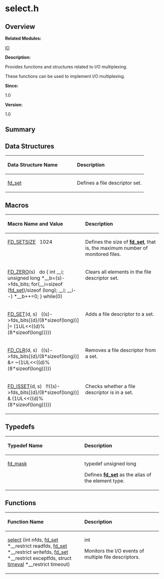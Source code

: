 # select.h<a name="ZH-CN_TOPIC_0000001055069410"></a>

## **Overview**<a name="section95414566084832"></a>

**Related Modules:**

[IO](IO.md)

**Description:**

Provides functions and structures related to I/O multiplexing. 

These functions can be used to implement I/O multiplexing.

**Since:**

1.0

**Version:**

1.0

## **Summary**<a name="section811891486084832"></a>

## Data Structures<a name="nested-classes"></a>

<a name="table1545254613084832"></a>
<table><thead align="left"><tr id="row1649408500084832"><th class="cellrowborder" valign="top" width="50%" id="mcps1.1.3.1.1"><p id="p2014026377084832"><a name="p2014026377084832"></a><a name="p2014026377084832"></a>Data Structure Name</p>
</th>
<th class="cellrowborder" valign="top" width="50%" id="mcps1.1.3.1.2"><p id="p1253704069084832"><a name="p1253704069084832"></a><a name="p1253704069084832"></a>Description</p>
</th>
</tr>
</thead>
<tbody><tr id="row492029554084832"><td class="cellrowborder" valign="top" width="50%" headers="mcps1.1.3.1.1 "><p id="p1643407967084832"><a name="p1643407967084832"></a><a name="p1643407967084832"></a><a href="fd_set.md">fd_set</a></p>
</td>
<td class="cellrowborder" valign="top" width="50%" headers="mcps1.1.3.1.2 "><p id="p1715559974084832"><a name="p1715559974084832"></a><a name="p1715559974084832"></a>Defines a file descriptor set. </p>
</td>
</tr>
</tbody>
</table>

## Macros<a name="define-members"></a>

<a name="table1978641703084832"></a>
<table><thead align="left"><tr id="row921533866084832"><th class="cellrowborder" valign="top" width="50%" id="mcps1.1.3.1.1"><p id="p701959697084832"><a name="p701959697084832"></a><a name="p701959697084832"></a>Macro Name and Value</p>
</th>
<th class="cellrowborder" valign="top" width="50%" id="mcps1.1.3.1.2"><p id="p1731968878084832"><a name="p1731968878084832"></a><a name="p1731968878084832"></a>Description</p>
</th>
</tr>
</thead>
<tbody><tr id="row1108902339084832"><td class="cellrowborder" valign="top" width="50%" headers="mcps1.1.3.1.1 "><p id="p1650812497084832"><a name="p1650812497084832"></a><a name="p1650812497084832"></a><a href="IO.md#ga86c5dbf5a99358e288f573d6a1e0873f">FD_SETSIZE</a>&nbsp;&nbsp;&nbsp;1024</p>
</td>
<td class="cellrowborder" valign="top" width="50%" headers="mcps1.1.3.1.2 "><p id="p1139773375084832"><a name="p1139773375084832"></a><a name="p1139773375084832"></a>Defines the size of <strong id="b1362503161084832"><a name="b1362503161084832"></a><a name="b1362503161084832"></a><a href="fd_set.md">fd_set</a></strong>, that is, the maximum number of monitored files. </p>
</td>
</tr>
<tr id="row861560833084832"><td class="cellrowborder" valign="top" width="50%" headers="mcps1.1.3.1.1 "><p id="p1661715575084832"><a name="p1661715575084832"></a><a name="p1661715575084832"></a><a href="IO.md#ga92ab86a10f942411365b9078833559f0">FD_ZERO</a>(s)&nbsp;&nbsp;&nbsp;do { int __i; unsigned long *__b=(s)-&gt;fds_bits; for(__i=sizeof (<a href="fd_set.md">fd_set</a>)/sizeof (long); __i; __i--) *__b++=0; } while(0)</p>
</td>
<td class="cellrowborder" valign="top" width="50%" headers="mcps1.1.3.1.2 "><p id="p80140664084832"><a name="p80140664084832"></a><a name="p80140664084832"></a>Clears all elements in the file descriptor set. </p>
</td>
</tr>
<tr id="row416051624084832"><td class="cellrowborder" valign="top" width="50%" headers="mcps1.1.3.1.1 "><p id="p1156997731084832"><a name="p1156997731084832"></a><a name="p1156997731084832"></a><a href="IO.md#gaa7701be461ce602ff7043cbd898a0c53">FD_SET</a>(d, s)&nbsp;&nbsp;&nbsp;((s)-&gt;fds_bits[(d)/(8*sizeof(long))] |= (1UL&lt;&lt;((d)%(8*sizeof(long)))))</p>
</td>
<td class="cellrowborder" valign="top" width="50%" headers="mcps1.1.3.1.2 "><p id="p1257310763084832"><a name="p1257310763084832"></a><a name="p1257310763084832"></a>Adds a file descriptor to a set. </p>
</td>
</tr>
<tr id="row1677640319084832"><td class="cellrowborder" valign="top" width="50%" headers="mcps1.1.3.1.1 "><p id="p1913874416084832"><a name="p1913874416084832"></a><a name="p1913874416084832"></a><a href="IO.md#ga60efc4a969e971f91b7a73bcace62e58">FD_CLR</a>(d, s)&nbsp;&nbsp;&nbsp;((s)-&gt;fds_bits[(d)/(8*sizeof(long))] &amp;= ~(1UL&lt;&lt;((d)%(8*sizeof(long)))))</p>
</td>
<td class="cellrowborder" valign="top" width="50%" headers="mcps1.1.3.1.2 "><p id="p1222205870084832"><a name="p1222205870084832"></a><a name="p1222205870084832"></a>Removes a file descriptor from a set. </p>
</td>
</tr>
<tr id="row1110544797084832"><td class="cellrowborder" valign="top" width="50%" headers="mcps1.1.3.1.1 "><p id="p649021908084832"><a name="p649021908084832"></a><a name="p649021908084832"></a><a href="IO.md#ga99a3a0e4d7d1d3eb7be68f37554c0a30">FD_ISSET</a>(d, s)&nbsp;&nbsp;&nbsp;!!((s)-&gt;fds_bits[(d)/(8*sizeof(long))] &amp; (1UL&lt;&lt;((d)%(8*sizeof(long)))))</p>
</td>
<td class="cellrowborder" valign="top" width="50%" headers="mcps1.1.3.1.2 "><p id="p477531023084832"><a name="p477531023084832"></a><a name="p477531023084832"></a>Checks whether a file descriptor is in a set. </p>
</td>
</tr>
</tbody>
</table>

## Typedefs<a name="typedef-members"></a>

<a name="table919414243084832"></a>
<table><thead align="left"><tr id="row1468911401084832"><th class="cellrowborder" valign="top" width="50%" id="mcps1.1.3.1.1"><p id="p528750822084832"><a name="p528750822084832"></a><a name="p528750822084832"></a>Typedef Name</p>
</th>
<th class="cellrowborder" valign="top" width="50%" id="mcps1.1.3.1.2"><p id="p2134898350084832"><a name="p2134898350084832"></a><a name="p2134898350084832"></a>Description</p>
</th>
</tr>
</thead>
<tbody><tr id="row308483391084832"><td class="cellrowborder" valign="top" width="50%" headers="mcps1.1.3.1.1 "><p id="p1315107899084832"><a name="p1315107899084832"></a><a name="p1315107899084832"></a><a href="IO.md#gaf78c256e09db7de8ea18def79fc5e6b2">fd_mask</a></p>
</td>
<td class="cellrowborder" valign="top" width="50%" headers="mcps1.1.3.1.2 "><p id="p1802709091084832"><a name="p1802709091084832"></a><a name="p1802709091084832"></a> typedef unsigned long&nbsp;</p>
<p id="p1625605073084832"><a name="p1625605073084832"></a><a name="p1625605073084832"></a>Defines <strong id="b1857725745084832"><a name="b1857725745084832"></a><a name="b1857725745084832"></a><a href="fd_set.md">fd_set</a></strong> as the alias of the element type. </p>
</td>
</tr>
</tbody>
</table>

## Functions<a name="func-members"></a>

<a name="table1202708861084832"></a>
<table><thead align="left"><tr id="row1240106929084832"><th class="cellrowborder" valign="top" width="50%" id="mcps1.1.3.1.1"><p id="p473382419084832"><a name="p473382419084832"></a><a name="p473382419084832"></a>Function Name</p>
</th>
<th class="cellrowborder" valign="top" width="50%" id="mcps1.1.3.1.2"><p id="p294226086084832"><a name="p294226086084832"></a><a name="p294226086084832"></a>Description</p>
</th>
</tr>
</thead>
<tbody><tr id="row2136086266084832"><td class="cellrowborder" valign="top" width="50%" headers="mcps1.1.3.1.1 "><p id="p1234837647084832"><a name="p1234837647084832"></a><a name="p1234837647084832"></a><a href="IO.md#gaf916439863bed6ba92594e390c227c7e">select</a> (int nfds, <a href="fd_set.md">fd_set</a> *__restrict readfds, <a href="fd_set.md">fd_set</a> *__restrict writefds, <a href="fd_set.md">fd_set</a> *__restrict exceptfds, struct <a href="timeval.md">timeval</a> *__restrict timeout)</p>
</td>
<td class="cellrowborder" valign="top" width="50%" headers="mcps1.1.3.1.2 "><p id="p154469654084832"><a name="p154469654084832"></a><a name="p154469654084832"></a>int&nbsp;</p>
<p id="p311161381084832"><a name="p311161381084832"></a><a name="p311161381084832"></a>Monitors the I/O events of multiple file descriptors. </p>
</td>
</tr>
</tbody>
</table>

